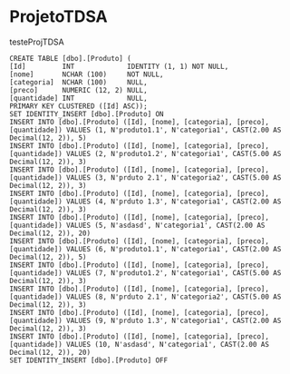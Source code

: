 # ProjetoTDSA
testeProjTDSA
    	

	CREATE TABLE [dbo].[Produto] (
	[Id]         INT             IDENTITY (1, 1) NOT NULL,
	[nome]       NCHAR (100)     NOT NULL,
    [categoria]  NCHAR (100)     NULL,
    [preco]      NUMERIC (12, 2) NULL,
    [quantidade] INT             NULL,
    PRIMARY KEY CLUSTERED ([Id] ASC));
	SET IDENTITY_INSERT [dbo].[Produto] ON
	INSERT INTO [dbo].[Produto] ([Id], [nome], [categoria], [preco], [quantidade]) VALUES (1, N'produto1.1', N'categoria1', CAST(2.00 AS Decimal(12, 2)), 5)
	INSERT INTO [dbo].[Produto] ([Id], [nome], [categoria], [preco], [quantidade]) VALUES (2, N'produto1.2', N'categoria1', CAST(5.00 AS Decimal(12, 2)), 3)
	INSERT INTO [dbo].[Produto] ([Id], [nome], [categoria], [preco], [quantidade]) VALUES (3, N'prduto 2.1', N'categoria2', CAST(5.00 AS Decimal(12, 2)), 3)
	INSERT INTO [dbo].[Produto] ([Id], [nome], [categoria], [preco], [quantidade]) VALUES (4, N'prduto 1.3', N'categoria1', CAST(2.00 AS Decimal(12, 2)), 3)
	INSERT INTO [dbo].[Produto] ([Id], [nome], [categoria], [preco], [quantidade]) VALUES (5, N'asdasd', N'categoria1', CAST(2.00 AS Decimal(12, 2)), 20)
	INSERT INTO [dbo].[Produto] ([Id], [nome], [categoria], [preco], [quantidade]) VALUES (6, N'produto1.1', N'categoria1', CAST(2.00 AS Decimal(12, 2)), 5)
	INSERT INTO [dbo].[Produto] ([Id], [nome], [categoria], [preco], [quantidade]) VALUES (7, N'produto1.2', N'categoria1', CAST(5.00 AS Decimal(12, 2)), 3)
	INSERT INTO [dbo].[Produto] ([Id], [nome], [categoria], [preco], [quantidade]) VALUES (8, N'prduto 2.1', N'categoria2', CAST(5.00 AS Decimal(12, 2)), 3)
	INSERT INTO [dbo].[Produto] ([Id], [nome], [categoria], [preco], [quantidade]) VALUES (9, N'prduto 1.3', N'categoria1', CAST(2.00 AS Decimal(12, 2)), 3)
	INSERT INTO [dbo].[Produto] ([Id], [nome], [categoria], [preco], [quantidade]) VALUES (10, N'asdasd', N'categoria1', CAST(2.00 AS Decimal(12, 2)), 20)
	SET IDENTITY_INSERT [dbo].[Produto] OFF

